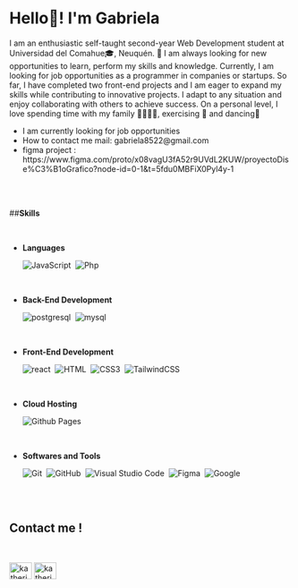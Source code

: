 <h1>Hello👋! I'm Gabriela</h1>

I am an enthusiastic self-taught second-year Web Development student at Universidad del Comahue🎓, Neuquén. 🚀 I am always looking for new opportunities to learn, perform my skills and knowledge. Currently, I am looking for job opportunities as a programmer in companies or startups.
So far, I have completed two front-end projects and I am eager to expand my skills while contributing to innovative projects. I adapt to any situation and enjoy collaborating with others to achieve success. 
On a personal level, I love spending time with my family 👨‍👩‍👧‍👧, exercising 💪 and dancing💃

<ul>
	<li>
		I am currently looking for job opportunities
	</li>
	<li>
		How to contact me mail: gabriela8522@gmail.com
	</li>
	<li>
		figma project : https://www.figma.com/proto/x08vagU3fA52r9UVdL2KUW/proyectoDise%C3%B1oGrafico?node-id=0-1&t=5fdu0MBFiX0Pyl4y-1
	</li>
</ul>

<br><br>

##<b>Skills</b>

<br>

<p align="left">

- **Languages**

  ![JavaScript](https://img.shields.io/badge/JavaScript%20-%23F7DF1E.svg?style=for-the-badge&logo=javascript&logoColor=black)&nbsp;
  ![Php](https://www.php.net/images/logos/new-php-logo.svg)&nbsp;


  <br>
  
- **Back-End Development**

   ![postgresql](https://img.shields.io/badge/postgresql-4169E1.svg?style=for-the-badge&logo=postgresql&logoColor=white)&nbsp;
   ![mysql](https://img.shields.io/badge/mysql-38B2AC?style=for-the-badge&logo=mysql&logoColor=white)&nbsp;

  <br>  
  
- **Front-End Development**

   ![react](https://img.shields.io/badge/react-61DAFB?style=for-the-badge&logo=react&logoColor=white)&nbsp;
   ![HTML](https://img.shields.io/badge/HTML%20-%23E34F26.svg?style=for-the-badge&logo=html5&logoColor=white)&nbsp;
   ![CSS3](https://img.shields.io/badge/CSS%20-%231572B6.svg?style=for-the-badge&logo=css3&logoColor=white)&nbsp;
   ![TailwindCSS](https://img.shields.io/badge/-Tailwind_CSS-38B2AC?style=for-the-badge&logo=tailwind-css&logoColor=white)&nbsp;

  <br>
  
- **Cloud Hosting**
  
  ![Github Pages](https://img.shields.io/badge/GitHub%20Pages-%23327FC7.svg?style=for-the-badge&logo=github&logoColor=white)&nbsp;
  
  <br>
  
- **Softwares and Tools**

  ![Git](https://img.shields.io/badge/git-%23F05033.svg?style=for-the-badge&logo=git&logoColor=white)&nbsp;
  ![GitHub](https://img.shields.io/badge/github-%23121011.svg?style=for-the-badge&logo=github&logoColor=white)&nbsp;
  ![Visual Studio Code](https://img.shields.io/badge/VS%20Code-0078d7.svg?style=for-the-badge&logo=visual-studio-code&logoColor=white)&nbsp;
  ![Figma](https://img.shields.io/badge/Figma-F24E1E?style=for-the-badge&logo=figma&logoColor=white)&nbsp;
  ![Google](https://img.shields.io/badge/google-%234285F4.svg?style=for-the-badge&logo=google&logoColor=white)&nbsp;

</p>

<br>
<br>

## <b> **Contact me !**</b>

<br>


<p align="left">
<a href="https://www.linkedin.com/in/gabriela-contreras-837193278/" target="blank"><img align="center" src="https://raw.githubusercontent.com/rahuldkjain/github-profile-readme-generator/master/src/images/icons/Social/linked-in-alt.svg" alt="katherine j contreras s" height="30" width="40" /></a>
<a href="https://www.instagram.com/gabyy_ferx/" target="blank"><img align="center" src="https://raw.githubusercontent.com/rahuldkjain/github-profile-readme-generator/master/src/images/icons/Social/instagram.svg" alt="katherine_jcs" height="30" width="40" /></a>
</p>



